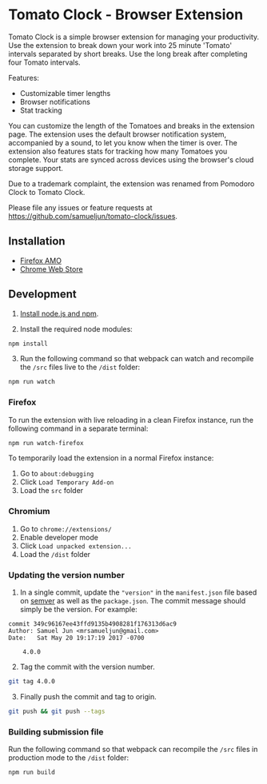 # Tomato Clock - Browser Extension

Tomato Clock is a simple browser extension for managing your productivity. Use the extension to break down your work into 25 minute 'Tomato' intervals separated by short breaks. Use the long break after completing four Tomato intervals.

Features:

- Customizable timer lengths
- Browser notifications
- Stat tracking

You can customize the length of the Tomatoes and breaks in the extension page. The extension uses the default browser notification system, accompanied by a sound, to let you know when the timer is over. The extension also features stats for tracking how many Tomatoes you complete. Your stats are synced across devices using the browser's cloud storage support.

Due to a trademark complaint, the extension was renamed from Pomodoro Clock to Tomato Clock.

Please file any issues or feature requests at https://github.com/samueljun/tomato-clock/issues.

## Installation

- [Firefox AMO](https://addons.mozilla.org/en-US/firefox/addon/tomato-clock/)
- [Chrome Web Store](https://chrome.google.com/webstore/detail/tomato-clock/enemipdanmallpjakiehedcgjmibjihj)

## Development

1. [Install node.js and npm](https://docs.npmjs.com/downloading-and-installing-node-js-and-npm).

2. Install the required node modules:

```sh
npm install
```

3. Run the following command so that webpack can watch and recompile the `/src` files live to the `/dist` folder:

```sh
npm run watch
```

### Firefox

To run the extension with live reloading in a clean Firefox instance, run the following command in a separate terminal:

```sh
npm run watch-firefox
```

To temporarily load the extension in a normal Firefox instance:

1. Go to `about:debugging`
2. Click `Load Temporary Add-on`
3. Load the `src` folder

### Chromium

1. Go to `chrome://extensions/`
2. Enable developer mode
3. Click `Load unpacked extension...`
4. Load the `/dist` folder

### Updating the version number

1. In a single commit, update the `"version"` in the `manifest.json` file based on [semver](http://semver.org/) as well as the `package.json`. The commit message should simply be the version. For example:

```
commit 349c96167ee43ffd9135b4908281f176313d6ac9
Author: Samuel Jun <mrsamueljun@gmail.com>
Date:   Sat May 20 19:17:19 2017 -0700

    4.0.0
```

2. Tag the commit with the version number.

```sh
git tag 4.0.0
```

3. Finally push the commit and tag to origin.

```sh
git push && git push --tags
```

### Building submission file

Run the following command so that webpack can recompile the `/src` files in production mode to the `/dist` folder:

```sh
npm run build
```
